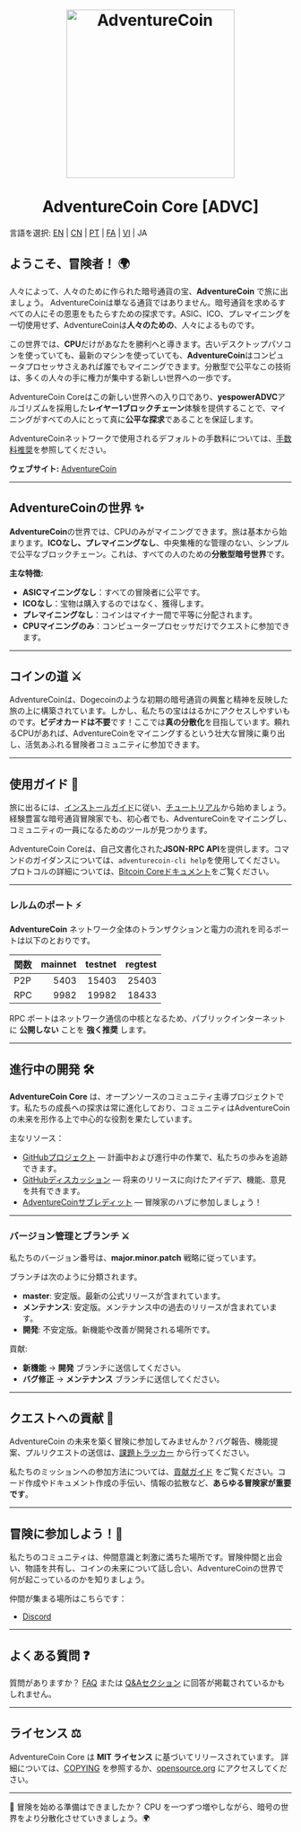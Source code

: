 <h1 align="center">
<img src="https://i.imgur.com/uktT3CY.png" alt="AdventureCoin" width="300"/>
<br/><br/>
AdventureCoin Core [ADVC]
</h1>

言語を選択: [EN](/README.md) | [CN](./README_zh_CN.md) | [PT](./README_pt_BR.md) | [FA](./README_fa_IR.md) | [VI](./README_vi_VN.md) | JA

## ようこそ、冒険者！ 🌍
人々によって、人々のために作られた暗号通貨の宝、**AdventureCoin** で旅に出ましょう。 AdventureCoinは単なる通貨ではありません。暗号通貨を求めるすべての人にその恩恵をもたらすための探求です。ASIC、ICO、プレマイニングを一切使用せず、AdventureCoinは**人々のための**、人々によるものです。

この世界では、**CPU**だけがあなたを勝利へと導きます。古いデスクトップパソコンを使っていても、最新のマシンを使っていても、**AdventureCoin**はコンピュータプロセッサさえあれば誰でもマイニングできます。分散型で公平なこの技術は、多くの人々の手に権力が集中する新しい世界への一歩です。

AdventureCoin Coreはこの新しい世界への入り口であり、**yespowerADVC**アルゴリズムを採用した**レイヤー1ブロックチェーン**体験を提供することで、マイニングがすべての人にとって真に**公平な探求**であることを保証します。

AdventureCoinネットワークで使用されるデフォルトの手数料については、[手数料推奨](doc/fee-recommendation.md)を参照してください。

**ウェブサイト:** [AdventureCoin](https://www.adventurecoin.quest/)

---

## AdventureCoinの世界 ✨

**AdventureCoin**の世界では、CPUのみがマイニングできます。旅は基本から始まります。**ICOなし、プレマイニングなし**、中央集権的な管理のない、シンプルで公平なブロックチェーン。これは、すべての人のための**分散型暗号世界**です。

**主な特徴:**
- **ASICマイニングなし**：すべての冒険者に公平です。
- **ICOなし**：宝物は購入するのではなく、獲得します。
- **プレマイニングなし**：コインはマイナー間で平等に分配されます。
- **CPUマイニングのみ**：コンピュータープロセッサだけでクエストに参加できます。

---

## コインの道 ​​⚔️

AdventureCoinは、Dogecoinのような初期の暗号通貨の興奮と精神を反映した旅の上に構築されています。しかし、私たちの宝ははるかにアクセスしやすいものです。**ビデオカードは不要**です！ここでは**真の分散化**を目指しています。頼れるCPUがあれば、AdventureCoinをマイニングするという壮大な冒険に乗り出し、活気あふれる冒険者コミュニティに参加できます。

---

## 使用ガイド 🧭

旅に出るには、[インストールガイド](INSTALL.md)に従い、[チュートリアル](doc/getting-started.md)から始めましょう。経験豊富な暗号通貨冒険家でも、初心者でも、AdventureCoinをマイニングし、コミュニティの一員になるためのツールが見つかります。

AdventureCoin Coreは、自己文書化された**JSON-RPC API**を提供します。コマンドのガイダンスについては、`adventurecoin-cli help`を使用してください。プロトコルの詳細については、[Bitcoin Coreドキュメント](https://developer.bitcoin.org/reference/rpc/)をご覧ください。

---

### レルムのポート ⚡

**AdventureCoin** ネットワーク全体のトランザクションと電力の流れを司るポートは以下のとおりです。

| 関数 | mainnet | testnet | regtest |
| :------- | ------: | ------: | ------: |
| P2P | 5403 | 15403 | 25403 |
| RPC | 9982 | 19982 | 18433 |

RPC ポートはネットワーク通信の中核となるため、パブリックインターネットに **公開しない** ことを **強く推奨** します。

---

## 進行中の開発 🛠️

**AdventureCoin Core** は、オープンソースのコミュニティ主導プロジェクトです。私たちの成長への探求は常に進化しており、コミュニティはAdventureCoinの未来を形作る上で中心的な役割を果たしています。

主なリソース：
- [GitHubプロジェクト](https://github.com/AdventureCoin-ADVC/AdventureCoin/projects) — 計画中および進行中の作業で、私たちの歩みを追跡できます。
- [GitHubディスカッション](https://github.com/AdventureCoin-ADVC/AdventureCoin/discussions) — 将来のリリースに向けたアイデア、機能、意見を共有できます。
- [AdventureCoinサブレディット](https://www.reddit.com/r/AdventureCoin/) — 冒険家のハブに参加しましょう！

---

### バージョン管理とブランチ ⚔️

私たちのバージョン番号は、**major.minor.patch** 戦略に従っています。

ブランチは次のように分類されます。
- **master**: 安定版。最新の公式リリースが含まれています。
- **メンテナンス**: 安定版。メンテナンス中の過去のリリースが含まれています。
- **開発**: 不安定版。新機能や改善が開発される場所です。

貢献:
- **新機能** → **開発** ブランチに送信してください。
- **バグ修正** → **メンテナンス** ブランチに送信してください。

---

## クエストへの貢献 🤝

AdventureCoin の未来を築く冒険に参加してみませんか？バグ報告、機能提案、プルリクエストの送信は、[課題トラッカー](https://github.com/AdventureCoin-ADVC/AdventureCoin/issues/new?assignees=&labels=bug&template=bug_report.md&title=%5Bbug%5D+) から行ってください。

私たちのミッションへの参加方法については、[貢献ガイド](CONTRIBUTING.md) をご覧ください。コード作成やドキュメント作成の手伝い、情報の拡散など、**あらゆる冒険家が重要です**。

---

## 冒険に参加しよう！🌟

私たちのコミュニティは、仲間意識と刺激に満ちた場所です。冒険仲間と出会い、物語を共有し、コインの未来について話し合い、AdventureCoinの世界で何が起こっているのかを知りましょう。

仲間が集まる場所はこちらです：
- [Discord](https://discord.gg/4TfdDpgkbN)

---

## よくある質問 ❓

質問がありますか？ [FAQ](doc/FAQ.md) または [Q&Aセクション](https://github.com/AdventureCoin-ADVC/AdventureCoin/discussions/categories/q-a) に回答が掲載されているかもしれません。

---

## ライセンス ⚖️

AdventureCoin Core は **MIT ライセンス** に基づいてリリースされています。
詳細については、[COPYING](COPYING) を参照するか、[opensource.org](https://opensource.org/licenses/MIT) にアクセスしてください。

---

🚀 冒険を始める準備はできましたか？ CPU を一つずつ増やしながら、暗号の世界をより分散化させていきましょう。🌍